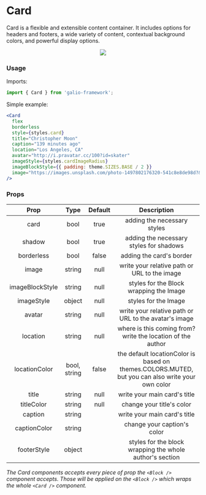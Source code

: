 # Card
Card is a flexible and extensible content container. It includes options for headers and footers, a wide variety of content, contextual background colors, and powerful display options. 

<p align="center">
 <img src="https://i.imgur.com/P9eFZap.png" />
</p>

### Usage
Imports:
```js
import { Card } from 'galio-framework';
```

Simple example:
```jsx
<Card
  flex
  borderless
  style={styles.card}
  title="Christopher Moon"
  caption="139 minutes ago"
  location="Los Angeles, CA"
  avatar="http://i.pravatar.cc/100?id=skater"
  imageStyle={styles.cardImageRadius}
  imageBlockStyle={{ padding: theme.SIZES.BASE / 2 }}
  image="https://images.unsplash.com/photo-1497802176320-541c8e8de98d?&w=1600&h=900&fit=crop&crop=entropy&q=300"
/>
```

### Props

|       Prop      |     Type     | Default |                                            Description                                           |
|:---------------:|:------------:|:-------:|:------------------------------------------------------------------------------------------------:|
| card            |     bool     |   true  | adding the necessary styles                                                                      |
| shadow          |     bool     |   true  | adding the necessary styles for shadows                                                          |
| borderless      |     bool     |  false  | adding the card's border                                                                         |
| image           |    string    | null    | write your relative path or URL to the image                                                     |
| imageBlockStyle |    string    | null    | styles for the Block wrapping the Image                                                          |
| imageStyle      |    object    | null    | styles for the Image                                                                             |
| avatar          |    string    | null    | write your relative path or URL to the avatar's image                                            |
| location        |    string    | null    | where is this coming from? write the location of the author                                      |
| locationColor   | bool, string | false   | the default locationColor is based on themes.COLORS.MUTED, but you can also write your own color |
| title           | string       | null    | write your main card's title                                                                     |
| titleColor      | string       | null    | change your title's color                                                                        |
| caption         | string       |         | write your main card's title                                                                     |
| captionColor    | string       |         | change your caption's color                                                                      |
| footerStyle     | object       |         | styles for the block wrapping the whole author's section                                         |

_The Card components accepts every piece of prop the `<Block />` component accepts. Those will be applied on the `<Block />` which wraps the whole `<Card />` component._
